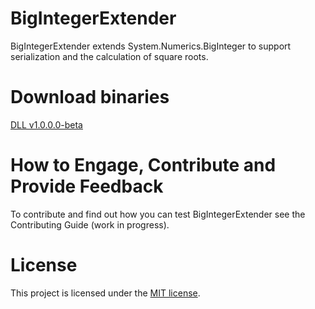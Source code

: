 BigIntegerExtender
==================
BigIntegerExtender extends System.Numerics.BigInteger to support serialization and the calculation of square roots.

Download binaries
==================
[DLL v1.0.0.0-beta](//github.com/Davide95/BigIntegerExtender/releases/download/v1.0.0.0-beta/BigIntegerExtender.dll)

How to Engage, Contribute and Provide Feedback
==================
To contribute and find out how you can test BigIntegerExtender see the Contributing Guide (work in progress).

License
==================
This project is licensed under the [MIT license](LICENSE).
